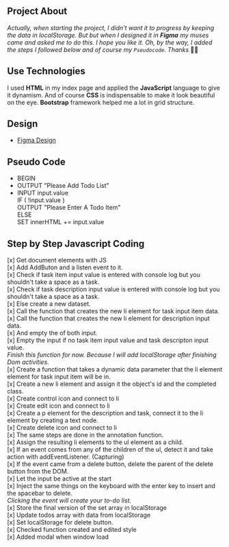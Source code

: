 ## Project About
*Actually, when starting the project, I didn't want it to progress by keeping the data in localStorage. But but when I designed it in **Figma**  my muses came and asked me to do this. I hope you like it. Oh, by the way, I added the steps I followed below and of course my `Pseudocode`. Thanks* 🤸‍♀️

## Use Technologies
I used **HTML** in my index page and applied the **JavaScript** language to give it dynamism. And of course **CSS** is indispensable to make it look beautiful on the eye. **Bootstrap** framework helped me a lot in grid structure.

## Design
- [Figma Design](https://www.figma.com/file/Po79NBfsNv6HeDX5ov9KON/Todo-App-%7C-JS?node-id=0%3A1)


## Pseudo Code
- BEGIN
- OUTPUT "Please Add Todo List"
- INPUT input.value </br>
    IF ( !input.value ) </br>
    OUTPUT "Please Enter A Todo Item" </br>
    ELSE </br>
    SET innerHTML += input.value </br>    

## Step by Step Javascript Coding
[x] Get document elements with JS </br> 
[x] Add AddButon and a listen event to it. </br> 
[x] Check if task item input value is entered with console log but you shouldn't take a space as a task.</br> 
[x] Check if task description input value is entered with console log but you shouldn't take a space as a task.</br> 
[x] Else create a new dataset.</br>
[x] Call the function that creates the new li element for task input item data.</br>
[x] Call the function that creates the new li element for description input data.</br>
[x] And empty the of both input.</br>
[x] Empty the input if no task item input value and task descripton input value.</br>
*Finish this function for now. Because I will add localStorage after finishing Dom activities.*</br>
[x] Create a function that takes a dynamic data parameter that the li element element for task input item will be in. </br>
[x] Create a new li element and assign it the object's id and the completed class.</br>
[x] Create control icon and connect to li</br>
[x] Create edit icon and connect to li</br>
[x] Create a p element for the description and task, connect it to the li element by creating a text node.</br>
[x] Create delete icon and connect to li</br>
[x] The same steps are done in the annotation function.</br>
[x] Assign the resulting li elements to the ul element as a child. </br>
[x] If an event comes from any of the children of the ul, detect it and take action with addEventListener. (Capturing)</br>
[x] If the event came from a delete button, delete the parent of the delete button from the DOM.</br>
[x] Let the input be active at the start</br>
[x] Inject the same things on the keyboard with the enter key to insert and the spacebar to delete. </br> 
*Clicking the event will create your to-do list.</br>*
[x] Store the final version of the set array in localStorage</br>
[x] Update todos array with data from localStorage </br>
[x] Set localStorage for delete button. </br>
[x] Checked function created and edited style </br>
[x] Added modal when window load </br>